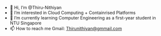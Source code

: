 - 👋 Hi, I’m @Thiru-Nithiyan
- 👀 I’m interested in Cloud Computing + Containrised Platforms
- 🌱 I’m currently learning Computer Engineering as a first-year student in NTU Singapore
- 📫 How to reach me Gmail: Thirunithiyan@gmmail.com

<!---
Thiru-Nithiyan/Thiru-Nithiyan is a ✨ special ✨ repository because its `README.md` (this file) appears on your GitHub profile.
You can click the Preview link to take a look at your changes.
--->
